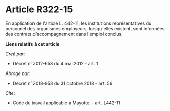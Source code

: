 # Article R322-15

En application de l'article L. 442-11, les institutions représentatives du personnel des organismes employeurs, lorsqu'elles
existent, sont informées des contrats d'accompagnement dans l'emploi conclus.

**Liens relatifs à cet article**

_Créé par_:

  - Décret n°2012-658 du 4 mai 2012 - art. 1

_Abrogé par_:

  - Décret n°2018-953 du 31 octobre 2018 - art. 56

_Cite_:

  - Code du travail applicable à Mayotte. - art. L442-11
